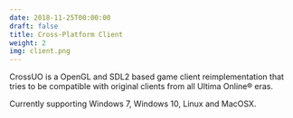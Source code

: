 ```yaml
---
date: 2018-11-25T00:00:00
draft: false
title: Cross-Platform Client
weight: 2
img: client.png
---
```


CrossUO is a OpenGL and SDL2 based game client reimplementation that tries to be compatible with original clients from all Ultima Online&reg; eras.

Currently supporting Windows 7, Windows 10, Linux and MacOSX.
